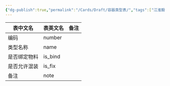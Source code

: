 ```yaml
---
{"dg-publish":true,"permalink":"/Cards/Draft/容器类型表/","tags":["江淮毅昌/蝶创I-MES/MES"]}
---
```



| 表中文名   | 表英文名    | 备注  |
| ------ | ------- | --- |
| 编码     | number  |     |
| 类型名称   | name    |     |
| 是否绑定物料 | is_bind |     |
| 是否允许混装 | is_fix  |     |
| 备注     | note    |     |

